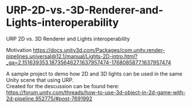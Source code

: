 # URP-2D-vs.-3D-Renderer-and-Lights-interoperability
URP 2D vs. 3D  Renderer and Lights interoperability

Motivation https://docs.unity3d.com/Packages/com.unity.render-pipelines.universal@12.1/manual/Lights-2D-intro.html?_ga=2.151639353.1873564627.1637957474-1768085877.1637957474  

A sample project to demo how 2D and 3D lights can be used in the same Unity scene that using URP.  
Created for the descussion can be found here: https://forum.unity.com/threads/how-to-use-3d-object-in-2d-game-with-2d-pipeline.952775/#post-7691992
